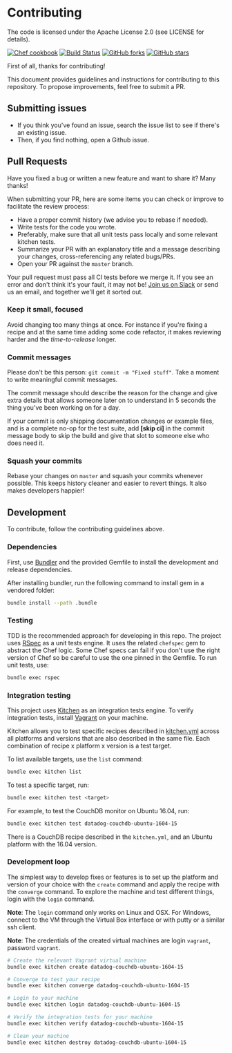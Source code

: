 # Contributing

The code is licensed under the Apache License 2.0 (see  LICENSE for details).

[![Chef cookbook](https://img.shields.io/cookbook/v/datadog.svg?style=flat)](https://github.com/DataDog/chef-datadog)
[![Build Status](https://img.shields.io/circleci/build/gh/DataDog/chef-datadog.svg)](https://circleci.com/gh/DataDog/chef-datadog)
[![GitHub forks](https://img.shields.io/github/forks/DataDog/chef-datadog.svg)](https://github.com/DataDog/chef-datadog/network)
[![GitHub stars](https://img.shields.io/github/stars/DataDog/chef-datadog.svg)](https://github.com/DataDog/chef-datadog/stargazers)

First of all, thanks for contributing!

This document provides guidelines and instructions for contributing to this repository. To propose improvements, feel free to submit a PR.

## Submitting issues

* If you think you've found an issue, search the issue list to see if there's an existing issue.
* Then, if you find nothing, open a Github issue.

## Pull Requests

Have you fixed a bug or written a new feature and want to share it? Many thanks!

When submitting your PR, here are some items you can check or improve to facilitate the review process:

* Have a proper commit history (we advise you to rebase if needed).
* Write tests for the code you wrote.
* Preferably, make sure that all unit tests pass locally and some relevant kitchen tests.
* Summarize your PR with an explanatory title and a message describing your changes, cross-referencing any related bugs/PRs.
* Open your PR against the `master` branch.

Your pull request must pass all CI tests before we merge it. If you see an error and don't think it's your fault, it may not be! [Join us on Slack][slack] or send us an email, and together we'll get it sorted out.

### Keep it small, focused

Avoid changing too many things at once. For instance if you're fixing a recipe and at the same time adding some code refactor, it makes reviewing harder and the _time-to-release_ longer.

### Commit messages

Please don't be this person: `git commit -m "Fixed stuff"`. Take a moment to write meaningful commit messages.

The commit message should describe the reason for the change and give extra details that allows someone later on to understand in 5 seconds the thing you've been working on for a day.

If your commit is only shipping documentation changes or example files, and is a complete no-op for the test suite, add **[skip ci]** in the commit message body to skip the build and give that slot to someone else who does need it.

### Squash your commits

Rebase your changes on `master` and squash your commits whenever possible. This keeps history cleaner and easier to revert things. It also makes developers happier!

## Development

To contribute, follow the contributing guidelines above.

### Dependencies

First, use [Bundler][bundler] and the provided Gemfile to install the development and release dependencies.

After installing bundler, run the following command to install gem in a vendored folder:

```bash
bundle install --path .bundle
```

### Testing

TDD is the recommended approach for developing in this repo. The project uses [RSpec][rspec] as a unit tests engine. It uses the related `chefspec` gem to abstract the Chef logic. Some Chef specs can fail if you don't use the right version of Chef so be careful to use the one pinned in the Gemfile. To run unit tests, use:

```bash
bundle exec rspec
```

### Integration testing

This project uses [Kitchen][kitchen] as an integration tests engine. To verify integration tests, install [Vagrant][vagrant] on your machine.

Kitchen allows you to test specific recipes described in [kitchen.yml](./kitchen.yml) across all platforms and versions that are also described in the same file. Each combination of recipe x platform x version is a test target.

To list available targets, use the `list` command:

```bash
bundle exec kitchen list
```

To test a specific target, run:

```bash
bundle exec kitchen test <target>
```

For example, to test the CouchDB monitor on Ubuntu 16.04, run:

```bash
bundle exec kitchen test datadog-couchdb-ubuntu-1604-15
```

There is a CouchDB recipe described in the `kitchen.yml`, and an Ubuntu platform with the 16.04 version.

### Development loop

The simplest way to develop fixes or features is to set up the platform and version of your choice with the `create` command and apply the recipe with the `converge` command. To explore the machine and test different things, login with the `login` command.

**Note**: The `login` command only works on Linux and OSX. For Windows, connect to the VM through the Virtual Box interface or with putty or a similar ssh client.

**Note**: The credentials of the created virtual machines are login `vagrant`, password `vagrant`.

```bash
# Create the relevant Vagrant virtual machine
bundle exec kitchen create datadog-couchdb-ubuntu-1604-15

# Converge to test your recipe
bundle exec kitchen converge datadog-couchdb-ubuntu-1604-15

# Login to your machine
bundle exec kitchen login datadog-couchdb-ubuntu-1604-15

# Verify the integration tests for your machine
bundle exec kitchen verify datadog-couchdb-ubuntu-1604-15

# Clean your machine
bundle exec kitchen destroy datadog-couchdb-ubuntu-1604-15
```

[bundler]: https://bundler.io
[kitchen]: https://github.com/test-kitchen/test-kitchen
[rspec]: https://rspec.info/
[slack]: http://datadoghq.slack.com
[vagrant]: https://www.vagrantup.com/
